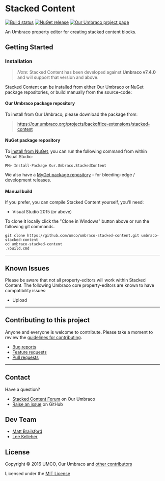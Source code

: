# Stacked Content

[![Build status](https://img.shields.io/appveyor/ci/UMCO/umbraco-stacked-content.svg)](https://ci.appveyor.com/project/UMCO/umbraco-stacked-content)
[![NuGet release](https://img.shields.io/nuget/v/Our.Umbraco.StackedContent.svg)](https://www.nuget.org/packages/Our.Umbraco.StackedContent)
[![Our Umbraco project page](https://img.shields.io/badge/our-umbraco-orange.svg)](https://our.umbraco.org/projects/backoffice-extensions/stacked-content)

An Umbraco property editor for creating stacked content blocks.

## Getting Started

### Installation

> *Note:* Stacked Content has been developed against **Umbraco v7.4.0** and will support that version and above.

Stacked Content can be installed from either Our Umbraco or NuGet package repositories, or build manually from the source-code:

#### Our Umbraco package repository

To install from Our Umbraco, please download the package from:

> <https://our.umbraco.org/projects/backoffice-extensions/stacked-content>

#### NuGet package repository

To [install from NuGet](https://www.nuget.org/packages/Our.Umbraco.StackedContent), you can run the following command from within Visual Studio:

	PM> Install-Package Our.Umbraco.StackedContent

We also have a [MyGet package repository](https://www.myget.org/gallery/umbraco-packages) - for bleeding-edge / development releases.

#### Manual build

If you prefer, you can compile  Stacked Content yourself, you'll need:

* Visual Studio 2015 (or above)

To clone it locally click the "Clone in Windows" button above or run the following git commands.

	git clone https://github.com/umco/umbraco-stacked-content.git umbraco-stacked-content
	cd umbraco-stacked-content
	.\build.cmd

---

## Known Issues

Please be aware that not all property-editors will work within Stacked Content. The following Umbraco core property-editors are known to have compatibility issues:

* Upload

---

## Contributing to this project

Anyone and everyone is welcome to contribute. Please take a moment to review the [guidelines for contributing](CONTRIBUTING.md).

* [Bug reports](CONTRIBUTING.md#bugs)
* [Feature requests](CONTRIBUTING.md#features)
* [Pull requests](CONTRIBUTING.md#pull-requests)

---

## Contact

Have a question?

* [Stacked Content Forum](https://our.umbraco.org/projects/backoffice-extensions/stacked-content/stacked-content-feedback) on Our Umbraco
* [Raise an issue](https://github.com/umco/umbraco-stacked-content/issues) on GitHub

## Dev Team

* [Matt Brailsford](https://github.com/mattbrailsford)
* [Lee Kelleher](https://github.com/leekelleher)

## License

Copyright &copy; 2016 UMCO, Our Umbraco and [other contributors](https://github.com/umco/umbraco-stacked-content/graphs/contributors)

Licensed under the [MIT License](LICENSE.md)

